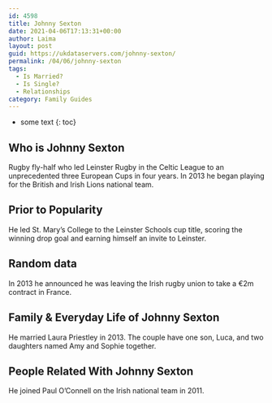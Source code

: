 ```yaml
---
id: 4598
title: Johnny Sexton
date: 2021-04-06T17:13:31+00:00
author: Laima
layout: post
guid: https://ukdataservers.com/johnny-sexton/
permalink: /04/06/johnny-sexton
tags:
  - Is Married?
  - Is Single?
  - Relationships
category: Family Guides
---
```


* some text
{: toc}


## Who is Johnny Sexton
                  
                  
                  
Rugby fly-half who led Leinster Rugby in the Celtic League to an unprecedented three European Cups in four years. In 2013 he began playing for the British and Irish Lions national team. 
                  
              
            
              
            
                
                
                
## Prior to Popularity
                  
                  
                  
He led St. Mary&#8217;s College to the Leinster Schools cup title, scoring the winning drop goal and earning himself an invite to Leinster.
                  
              
            
              
            
                
                
                
## Random data
                  
                  
                  
In 2013 he announced he was leaving the Irish rugby union to take a €2m contract in France.
                  
              
            
              
            
                
                
                
## Family & Everyday Life of Johnny Sexton
                  
                  
                  
He married Laura Priestley in 2013. The couple have one son, Luca, and two daughters named Amy and Sophie together.
                  
              
            
              
            
                
                
                
## People Related With Johnny Sexton
                  
                  
                  
He joined Paul O&#8217;Connell on the Irish national team in 2011.
                  
              
            
              
            
                
              
            
              
              
            
            
              
            
          
          
          